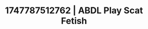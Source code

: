 ---
categories:
- Subtle kink
- Erotic friction
- MILF fantasy
- Titty fuck
- Erotic hair pulling
image: /assets/images/1747787512762.jpg
layout: post
seo:
  description: Featured content with exclusive ABDL Play, Scat Fetish. HD images available.
  keywords: ABDL Play, Scat Fetish
  og_image: /assets/images/1747787512762.jpg
  schema_type: VisualArtwork
tags:
- '#1747787512762'
- ABDL Play
- Scat Fetish
title: 1747787512762 | ABDL Play Scat Fetish
---